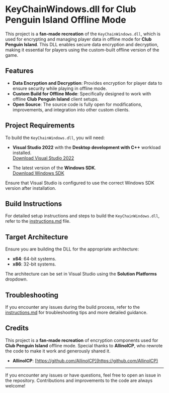 # KeyChainWindows.dll for Club Penguin Island Offline Mode

This project is a **fan-made recreation** of the `KeyChainWindows.dll`, which is used for encrypting and managing player data in offline mode for **Club Penguin Island**. This DLL enables secure data encryption and decryption, making it essential for players using the custom-built offline version of the game.

## Features

- **Data Encryption and Decryption**: Provides encryption for player data to ensure security while playing in offline mode.
- **Custom Build for Offline Mode**: Specifically designed to work with offline **Club Penguin Island** client setups.
- **Open Source**: The source code is fully open for modifications, improvements, and integration into other custom clients.

## Project Requirements

To build the `KeyChainWindows.dll`, you will need:

- **Visual Studio 2022** with the **Desktop development with C++** workload installed.  
  [Download Visual Studio 2022](https://visualstudio.microsoft.com/downloads/)
  
- The latest version of the **Windows SDK**.  
  [Download Windows SDK](https://developer.microsoft.com/en-us/windows/downloads/windows-sdk/)

Ensure that Visual Studio is configured to use the correct Windows SDK version after installation.

## Build Instructions

For detailed setup instructions and steps to build the `KeyChainWindows.dll`, refer to the [instructions.md](https://github.com/CP-Island-Localhost-Server/KeyChainWindows/blob/main/instructions.md) file.

## Target Architecture

Ensure you are building the DLL for the appropriate architecture:

- **x64**: 64-bit systems.
- **x86**: 32-bit systems.

The architecture can be set in Visual Studio using the **Solution Platforms** dropdown.

## Troubleshooting

If you encounter any issues during the build process, refer to the [instructions.md](https://github.com/CP-Island-Localhost-Server/KeyChainWindows/blob/main/instructions.md) for troubleshooting tips and more detailed guidance.

## Credits

This project is a **fan-made recreation** of encryption components used for **Club Penguin Island** offline mode. Special thanks to **AllinolCP**, who rewrote the code to make it work and generously shared it.

- **AllinolCP**: [https://github.com/AllinolCP](https://github.com/AllinolCP)

---

If you encounter any issues or have questions, feel free to open an issue in the repository. Contributions and improvements to the code are always welcome!
